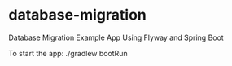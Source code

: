 # database-migration
Database Migration Example App Using Flyway and Spring Boot

To start the app:
./gradlew bootRun 
